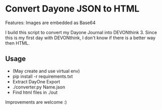 # Convert Dayone JSON to HTML

Features: Images are embedded as Base64

I build this script to convert my Dayone Journal into DEVONthink 3.
Since this is my first day with DEVONthink, I don't know if there is a better way then HTML.

## Usage
 * (May create and use virtual env)
 * pip install -r requirements.txt
 * Extract DayOne Export
 * ./converter.py Name.json
 * Find html files in ./out

Improvements are welcome :)
